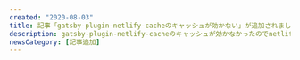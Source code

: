 ```yaml
---
created: "2020-08-03"
title: 記事「gatsby-plugin-netlify-cacheのキャッシュが効かない」が追加されました
description: gatsby-plugin-netlify-cacheのキャッシュが効かなかったのでnetlify-plugin-gatsby-cacheを使ったという裏話です。
newsCategory: [記事追加]
---
```

